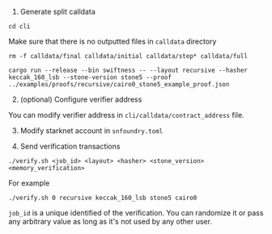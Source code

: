 1. Generate split calldata

```
cd cli
```

Make sure that there is no outputted files in `calldata` directory

```
rm -f calldata/final calldata/initial calldata/step* calldata/full
```

```
cargo run --release --bin swiftness -- --layout recursive --hasher keccak_160_lsb --stone-version stone5 --proof ../examples/proofs/recursive/cairo0_stone5_example_proof.json
```

2. (optional) Configure verifier address

You can modify verifier address in `cli/calldata/contract_address` file.

3. Modify starknet account in `snfoundry.toml`

4. Send verification transactions

```
./verify.sh <job_id> <layout> <hasher> <stone_version> <memory_verification>
```

For example

```
./verify.sh 0 recursive keccak_160_lsb stone5 cairo0
```

`job_id` is a unique identified of the verification. You can randomize it or pass any arbitrary value as long as it's not used by any other user.
